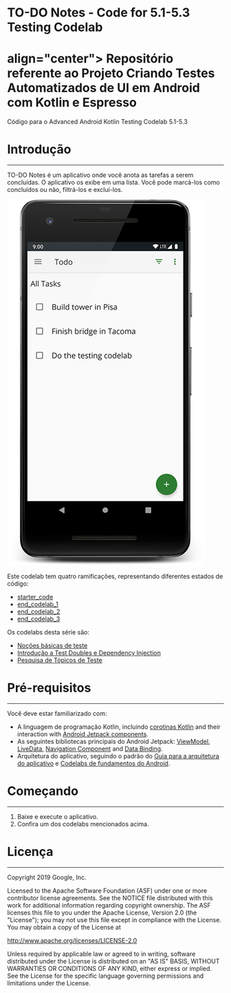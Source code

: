 TO-DO Notes - Code for 5.1-5.3 Testing Codelab
============================================================================

<h1> align="center"> Repositório referente ao Projeto Criando Testes Automatizados de UI em Android com Kotlin e Espresso</h1>


Código para o Advanced Android Kotlin Testing Codelab 5.1-5.3

# Introdução #
-----------

TO-DO Notes é um aplicativo onde você anota as tarefas a serem concluídas. O aplicativo os exibe em uma lista. Você pode marcá-los como concluídos ou não, filtrá-los e excluí-los.

![Tela principal do aplicativo, captura de tela](screenshot.png)

Este codelab tem quatro ramificações, representando diferentes estados de código:

* [starter_code](https://github.com/googlecodelabs/android-testing/tree/starter_code)
* [end_codelab_1](https://github.com/googlecodelabs/android-testing/tree/end_codelab_1)
* [end_codelab_2](https://github.com/googlecodelabs/android-testing/tree/end_codelab_2)
* [end_codelab_3](https://github.com/googlecodelabs/android-testing/tree/end_codelab_3)

Os codelabs desta série são:
* [Noções básicas de teste](https://codelabs.developers.google.com/codelabs/advanced-android-kotlin-training-testing-basics)
* [Introdução a Test Doubles e Dependency Injection](https://codelabs.developers.google.com/codelabs/advanced-android-kotlin-training-testing-test-doubles)
* [Pesquisa de Tópicos de Teste](https://codelabs.developers.google.com/codelabs/advanced-android-kotlin-training-testing-survey)


# Pré-requisitos #
--------------

Você deve estar familiarizado com:

* A linguagem de programação Kotlin, incluindo [corotinas Kotlin](https://developer.android.com/kotlin/coroutines) and their interaction with [Android Jetpack components](https://developer.android.com/topic/libraries/architecture/coroutines).
* As seguintes bibliotecas principais do Android Jetpack: [ViewModel](https://developer.android.com/topic/libraries/architecture/viewmodel),
 [LiveData](https://developer.android.com/topic/libraries/architecture/livedata),
  [Navigation Component](https://developer.android.com/guide/navigation) and 
  [Data Binding](https://developer.android.com/topic/libraries/data-binding).
* Arquitetura do aplicativo, seguindo o padrão do [Guia para a arquitetura do aplicativo](https://developer.android.com/jetpack/docs/guide) e [Codelabs de fundamentos do Android](https://developer.android.com/courses/kotlin-android-fundamentals/toc).



# Começando #
------------

1. Baixe e execute o aplicativo.
2. Confira um dos codelabs mencionados acima.

# Licença #
-------

Copyright 2019 Google, Inc.

Licensed to the Apache Software Foundation (ASF) under one or more contributor
license agreements.  See the NOTICE file distributed with this work for
additional information regarding copyright ownership.  The ASF licenses this
file to you under the Apache License, Version 2.0 (the "License"); you may not
use this file except in compliance with the License.  You may obtain a copy of
the License at

  http://www.apache.org/licenses/LICENSE-2.0

Unless required by applicable law or agreed to in writing, software
distributed under the License is distributed on an "AS IS" BASIS, WITHOUT
WARRANTIES OR CONDITIONS OF ANY KIND, either express or implied.  See the
License for the specific language governing permissions and limitations under
the License.
